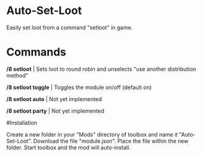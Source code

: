 # Auto-Set-Loot

Easily set loot from a command "setloot" in game.

# Commands

**/8 setloot** | Sets loot to round robin and unselects "use another distribution method"

**/8 setloot toggle** | Toggles the module on/off (default on)

**/8 setloot auto** | Not yet implemented

**/8 setloot party** | Not yet implemented

#Installation

Create a new folder in your "Mods" directory of toolbox and name it "Auto-Set-Loot".
Download the file "module.json".
Place the file within the new folder.
Start toolbox and the mod will auto-install.
